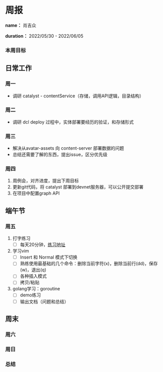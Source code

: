 周报
====

**name：** 肖吉众

**duration：** 2022/05/30 - 2022/06/05



### 本周目标

日常工作
--------
### 周一
- 调研 catalyst - contentService（存储，调用API逻辑，目录结构）

### 周二
- 调研 dcl deploy 过程中，实体部署要经历的验证，和存储形式

### 周三
- 解决从avatar-assets 向 content-server 部署数据的问题
- 总结还需要了解的东西，提出issue，区分优先级

### 周四 
1. 周例会，对齐进度，提出下周目标
2. 更新git代码，将 catalyst 部署到devnet服务器，可以公开提交部署
3. 在项目中配置graph API

端午节
-------
### 周五
1. 打字练习
   - [ ] 每天20分钟，[练习地址](https://typing.io/lesson/javascript/jquery/traversing.js/1)

2. 学习vim
   - [ ]  Insert 和 Normal 模式下切换
   - [ ]  熟练使用最基础的几个命令：删除当前字符(x)，删除当前行(dd)，保存(w)，退出(q)
   - [ ]  各种插入模式
   - [ ]  拷贝/粘贴 

3. golang学习：goroutine
   - [ ]  demo练习
   - [ ]  输出文档（问题和总结） 

周末
--------

### 周六


### 周日


### 总结
